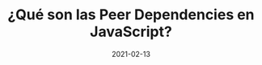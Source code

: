 ---
title: ¿Qué son las Peer Dependencies en JavaScript?
date: 2021-02-13
description: Las peer dependencies es una herramienta muy útil para crear paquetes de npm y poder reusar nuestro código sin duplicar dependencias. En este post te explico cómo funcionan.
tags: [javascript,npm]
draft: true
---